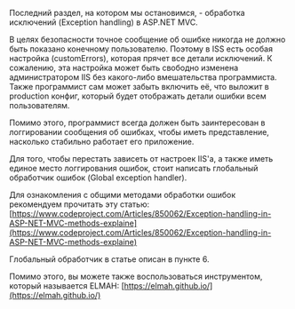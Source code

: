 Последний раздел, на котором мы остановимся, - обработка исключений \(Exception handling\) в ASP.NET MVC.

В целях безопасности точное сообщение об ошибке никогда не должно быть показано конечному пользователю. Поэтому в ISS есть особая настройка \(customErrors\), которая прячет все детали исключений. К сожалению, эта настройка может быть свободно изменена администратором IIS без какого-либо вмешательства программиста. Также программист сам может забыть включить её, что выложит в production конфиг, который будет отображать детали ошибки всем пользователям.

Помимо этого, программист всегда должен быть заинтересован в логгировании сообщения об ошибках, чтобы иметь представление, насколько стабильно работает его приложение.

Для того, чтобы перестать зависеть от настроек IIS'a, а также иметь единое место логгирования ошибок, стоит написать глобальный обработчик ошибок \(Global exception handler\).

Для ознакомления с общими методами обработки ошибок рекомендуем прочитать эту статью:  
[https://www.codeproject.com/Articles/850062/Exception-handling-in-ASP-NET-MVC-methods-explaine](https://www.codeproject.com/Articles/850062/Exception-handling-in-ASP-NET-MVC-methods-explaine)

Глобальный обработчик в статье описан в пункте 6.

Помимо этого, вы можете также воспользоваться инструментом, который называется ELMAH: [https://elmah.github.io/](https://elmah.github.io/)

